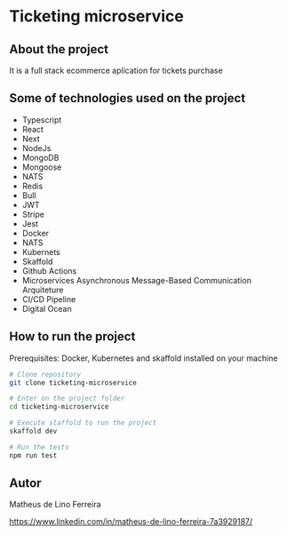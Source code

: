 # Ticketing microservice

## About the project

It is a full stack ecommerce aplication for tickets purchase

## Some of technologies used on the project

-   Typescript
-   React
-   Next
-   NodeJs
-   MongoDB
-   Mongoose
-   NATS
-   Redis
-   Bull
-   JWT
-   Stripe
-   Jest
-   Docker
-   NATS
-   Kubernets
-   Skaffold
-   Github Actions
-   Microservices Asynchronous Message-Based Communication Arquiteture
-   CI/CD Pipeline
-   Digital Ocean

## How to run the project

Prerequisites: Docker, Kubernetes and skaffold installed on your machine

```bash
# Clone repository
git clone ticketing-microservice

# Enter on the project folder
cd ticketing-microservice

# Execute slaffold to run the project
skaffold dev

# Run the tests
npm run test

```

## Autor

Matheus de Lino Ferreira

https://www.linkedin.com/in/matheus-de-lino-ferreira-7a3929187/
